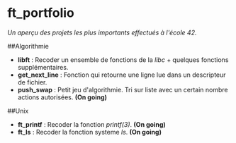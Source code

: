 # ft_portfolio

*Un aperçu des projets les plus importants effectués à l'école 42.*

##Algorithmie
- **libft** : Recoder un ensemble de fonctions de la *libc* + quelques fonctions supplémentaires.
- **get_next_line** : Fonction qui retourne une ligne lue dans un descripteur de fichier.
- **push_swap** : Petit jeu d'algorithmie. Tri sur liste avec un certain nombre actions autorisées. **(On going)**

##Unix
- **ft_printf** : Recoder la fonction *printf(3)*. **(On going)**
- **ft_ls** : Recoder la fonction systeme *ls*. **(On going)**